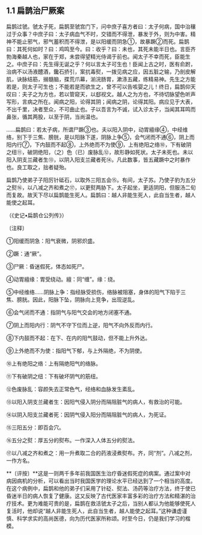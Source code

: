 ## 1.1 扁鹊治尸厥案

扁鹊过虢。虢太子死，扁鹊至虢宫门下，问中庶子喜方者曰：太子何病，国中治穰过于众事？中庶子曰：太子病血气不时，交错而不得泄，暴发于外，则为中害。精神不能止邪气，邪气蓄积而不得泄，是以阳缓而阴急①，故暴蹶②而死。扁鹊曰：其死何如时？曰：鸡鸣至今。曰：收乎？曰：未也，其死未能半日也。言臣齐勃海秦越人也，家在于郑，未尝得望精光侍谒于前也。闻太子不幸而死，臣能生之。中庶子曰：先生得无诞之乎？何以言太子可生也！臣闻上古之时，医有俞跗，治病不以汤液醴酒，鑱石挢引，案扤毒熨，一拨见病之应，因五脏之输，乃剖皮解肌，诀脉结筋，搦髓脑，揲荒爪幕，湔浣肠胃，漱涤五藏，练精易神。先生之方能若是，则太子可生也；不能若是而欲生之，曾不可以告咳婴之儿！终日，扁鹊仰天叹曰：夫子之为方也，若以管窥天，以郄视文。越人之为方也，不待切脉望色听声写形，言病之所在。闻病之阳，论得其阴；闻病之阴，论得其阳。病应见于大表，不出千里，决者至众，不可曲止也。子以吾言为不诚，试入诊太子，当闻其耳鸣而鼻张，循其两股，以至于阴，当尚温也。

……扁鹊曰：若太子病，所谓尸蹶③也。夫以阳入阴中，动胃繵缘④，中经维络，别下于三焦、膀胱，是以阳脉下遂，阴脉上争⑤，会气闭而不通⑥，阴上而阳内行⑦，下内鼓而不起⑧，上外绝而不为使⑨，上有绝阳之络⑩，下有破阴之纽⑪，破阴绝阳，（之）色（已）废脉乱⑫，故形静如死状。太子未死也。未以阳入阴支兰藏者生⑬，以阴入阳支兰藏者死⑭。凡此数事，皆五藏蹶中之时暴作也。良工取之，拙者疑殆。

扁鹊乃使弟子子阳厉针砥石，以取外三阳五会⑮。有间，太子苏。乃使子豹为五分之熨⑯，以八减之齐和煮之⑰，以更熨两胁下。太子起坐，更适阴阳，但服汤二旬而复故。故天下尽以扁鹊能生死人。扁鹊曰：越人非能生死人，此自当生者，越人能使之起耳。

（《史记•扁鹊仓公列传》）

〔注释〕

①阳缓而阴急：阳气衰微，阴邪炽盛。

②蹶：通“厥”。

③尸厥：昏迷假死，体态如死尸。

④动胃繵缘：胃受绕动。繵：同“缠”。缘：绕。

⑤中经维络……阴脉上争：指经脉受损伤，络脉被阻塞，身体的阳气下陷于三焦、膀胱。因此，阳脉下坠，阴脉向上竞争，出现逆乱。

⑥会气闭而不通：指阴气与阳气交会的地方闭塞不通。

⑦阴上而阳内行：阴气不守下位而上逆，阳气不向外反而内行。

⑧下内鼓而不起：在下、在内的阳气鼓动，但不能上升外达。

⑨上外绝而不为使：指阳气下郁，与上外隔绝，不为阴使。

⑩上有绝阳之络：上有隔绝阳气的络脉。

⑪下有破阴之纽：下有破坏阴气的筋纽。

⑫色废脉乱：容颜失去正常色气，经络和血脉发生紊乱。

⑬以阳入阴支兰藏者生：因阳气侵入阴分而隔阻脏气的病人，有救治的可能。

⑭以阴入阳支兰藏者死：因阴气侵入阳分而隔阻脏气的病人，为死证。

⑮三阳五分：即百会穴。

⑯五分之熨：厚五分的熨布。一作深入人体五分的熨法。

⑰以八减之齐和煮之：用一升煮取二合的药液浸煮熨布。齐，同“剂”。八减之剂，一作方名。

**〔评按〕**这是一则两千多年前我国医生治疗昏迷假死症的病案。通过案中对病因病机的分析，可以看出当时我国医学的理论水平已经达到了一个相当的高度。在这个病例中，扁鹊和他的弟子们采用了针砭、熨法、汤药等治疗方法，终于使已昏迷半日的病人恢复了健康。这又反映了古代医家丰富多彩的治疗方法和精湛的治疗技术。更为难能可贵的是，扁鹊在救活虢太子之后，当别人都认为他能够使死人复活时，他却说“越人非能生死人，此自当生者，越人能使之起耳。”这种谦虚谨慎、科学求实的高尚医德，向为历代医家所称颂。时至今日，仍是我们学习的楷模。

